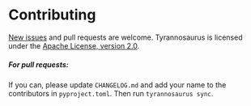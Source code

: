 # Contributing

[New issues](https://github.com/dmyersturnbull/typed-dfs/issues) and pull requests are welcome.
Tyrannosaurus is licensed under the [Apache License, version 2.0](https://www.apache.org/licenses/LICENSE-2.0).

##### For pull requests:
If you can, please update `CHANGELOG.md` and add your name to the contributors in `pyproject.toml`.
Then run `tyrannosaurus sync`.
